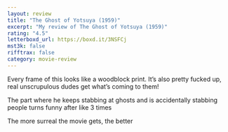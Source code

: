 ```yaml
---
layout: review
title: "The Ghost of Yotsuya (1959)"
excerpt: "My review of The Ghost of Yotsuya (1959)"
rating: "4.5"
letterboxd_url: https://boxd.it/3NSFCj
mst3k: false
rifftrax: false
category: movie-review
---
```


Every frame of this looks like a woodblock print. It’s also pretty fucked up, real unscrupulous dudes get what’s coming to them!

The part where he keeps stabbing at ghosts and is accidentally stabbing people turns funny after like 3 times

The more surreal the movie gets, the better
